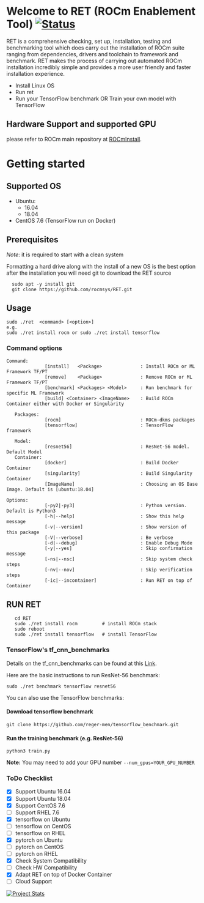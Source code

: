 # Welcome to RET (ROCm Enablement Tool) [![Status](https://travis-ci.org/rocmsys/RET.svg?branch=master)](https://travis-ci.org/rocmsys/RET)

RET is a comprehensive checking, set up, installation, testing and benchmarking tool which does carry out the installation of ROCm suite ranging from dependencies, drivers and toolchain to framework and benchmark. 
RET makes the process of carrying out automated ROCm installation incredibly simple and provides a more user friendly and faster installation experience. 

* Install Linux OS
* Run ret
* Run your TensorFlow benchmark OR Train your own model with TensorFlow

## Hardware Support and supported GPU
please refer to ROCm main repository
at [ROCmInstall](https://rocm.github.io/ROCmInstall.html).

# Getting started
## Supported OS
  - Ubuntu: 
      - 16.04
      - 18.04
  - CentOS 7.6   (TensorFlow run on Docker)
  
## Prerequisites
*Note*: it is required to start with a clean system

Formatting a hard drive along with the install of a new OS is the best option
after the installation you will need git to download the RET source
```
  sudo apt -y install git
  git clone https://github.com/rocmsys/RET.git
```
## Usage
```
sudo ./ret  <command> [<option>]
e.g.
sudo ./ret install rocm or sudo ./ret install tensorflow
```
### Command options
```
Command:
              [install]   <Package>              : Install ROCm or ML Framework TF/PT
              [remove]    <Package>              : Remove ROCm or ML Framework TF/PT
              [benchmark] <Packages> <Model>     : Run benchmark for specific ML Framework
              [build] <Container> <ImageName>    : Build ROCm Container either with Docker or Singularity

   Packages:
              [rocm]                             : ROCm-dkms packages
              [tensorflow]                       : TensorFlow framework

   Model:
              [resnet56]                         : ResNet-56 model. Default Model
   Container:
              [docker]                           : Build Docker Container
              [singularity]                      : Build Singularity Container
              [ImageName]                        : Choosing an OS Base Image. Default is [ubuntu:18.04]
    
Options:
              [-py2|-py3]                        : Python version. Default is Python3
              [-h|--help]                        : Show this help message
              [-v|--version]                     : Show version of this package
              [-V|--verbose]                     : Be verbose
              [-d|--debug]                       : Enable Debug Mode
              [-y|--yes]                         : Skip confirmation message
              [-ns|--nsc]                        : Skip system check steps
              [-nv|--nov]                        : Skip verification steps
              [-ic|--incontainer]                : Run RET on top of Container

```
## RUN RET
```
   cd RET
   sudo ./ret install rocm         # install ROCm stack
   sudo reboot
   sudo ./ret install tensorflow   # install TensorFlow
```
### TensorFlow's tf_cnn_benchmarks
Details on the tf_cnn_benchmarks can be found at this [Link](https://github.com/tensorflow/benchmarks/blob/master/scripts/tf_cnn_benchmarks/README.md).  

Here are the basic instructions to run ResNet-56 benchmark:
```
sudo ./ret benchmark tensorflow resnet56
```
You can also use the TensorFlow benchmarks:
#### Download tensorflow benchmark
```
git clone https://github.com/reger-men/tensorflow_benchmark.git
```
#### Run the training benchmark (e.g. ResNet-56)
```
python3 train.py
```

**Note:** You may need to add your GPU number ```--num_gpus=YOUR_GPU_NUMBER```

### ToDo Checklist
- [x] Support Ubuntu 16.04
- [x] Support Ubuntu 18.04
- [x] Support CentOS 7.6
- [ ] Support RHEL 7.6
- [x] tensorflow on Ubuntu
- [ ] tensorflow on CentOS
- [ ] tensorflow on RHEL
- [x] pytorch on Ubuntu
- [ ] pytorch on CentOS
- [ ] pytorch on RHEL
- [x] Check System Compatibility
- [ ] Check HW Compatibility
- [x] Adapt RET on top of Docker Container
- [ ] Cloud Support

[![Project Stats](https://www.openhub.net/p/RET-ROCm/widgets/project_thin_badge?format=gif)](https://www.openhub.net/p/RET-ROCm)

